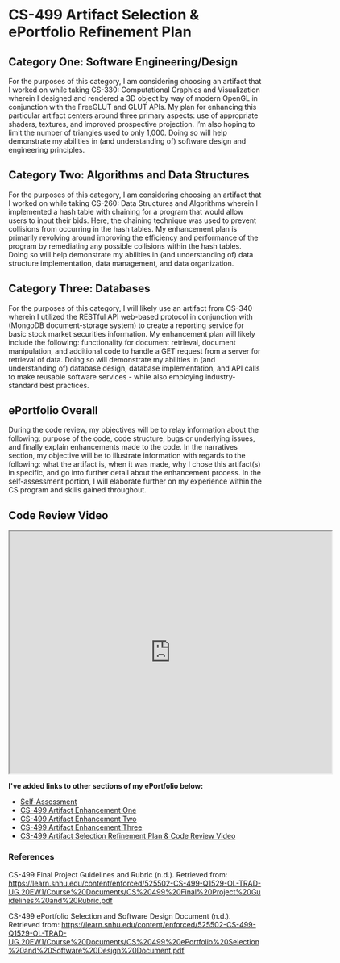 # CS-499 Artifact Selection & ePortfolio Refinement Plan

## Category One: Software Engineering/Design
For the purposes of this category, I am considering choosing an artifact that I worked on while taking CS-330: Computational Graphics and Visualization wherein I designed and rendered a 3D object by way of modern OpenGL in conjunction with the FreeGLUT and GLUT APIs. My plan for enhancing this particular artifact centers around three primary aspects: use of appropriate shaders, textures, and improved prospective projection. I’m also hoping to limit the number of triangles used to only 1,000. Doing so will help demonstrate my abilities in (and understanding of) software design and engineering principles.  

## Category Two: Algorithms and Data Structures
For the purposes of this category, I am considering choosing an artifact that I worked on while taking CS-260: Data Structures and Algorithms wherein I implemented a hash table with chaining for a program that would allow users to input their bids. Here, the chaining technique was used to prevent collisions from occurring in the hash tables. My enhancement plan is primarily revolving around improving the efficiency and performance of the program by remediating any possible collisions within the hash tables. Doing so will help demonstrate my abilities in (and understanding of) data structure implementation, data management, and data organization.

## Category Three: Databases
For the purposes of this category, I will likely use an artifact from CS-340 wherein I utilized the RESTful API web-based protocol in conjunction with (MongoDB document-storage system) to create a reporting service for basic stock market securities information. My enhancement plan will likely include the following: functionality for document retrieval, document manipulation, and additional code to handle a GET request from a server for retrieval of data. Doing so will demonstrate my abilities in (and understanding of) database design, database implementation, and API calls to make reusable software services - while also employing industry-standard best practices.

## ePortfolio Overall
During the code review, my objectives will be to relay information about the following: purpose of the code, code structure, bugs or underlying issues, and finally explain enhancements made to the code. In the narratives section, my objective will be to illustrate information with regards to the following: what the artifact is, when it was made, why I chose this artifact(s) in specific, and go into further detail about the enhancement process. In the self-assessment portion, I will elaborate further on my experience within the CS program and skills gained throughout.

## Code Review Video

<iframe src="https://drive.google.com/file/d/1gOtZiQfr-bEdqo84wQOjkfTFcvqJ6XxO/preview" width="640" height="480"></iframe>

**I've added links to other sections of my ePortfolio below:**<br>
* [Self-Assessment](https://lhsyh.github.io/SelfAssessment.html)<br>
* [CS-499 Artifact Enhancement One](https://lhsyh.github.io/CS-499ArtifactOne.html)<br>
* [CS-499 Artifact Enhancement Two](https://lhsyh.github.io/CS-499ArtifactTwo.html)<br>
* [CS-499 Artifact Enhancement Three](https://lhsyh.github.io/CS-499ArtifactThree.html)<br>
* [CS-499 Artifact Selection Refinement Plan & Code Review Video](https://lhsyh.github.io/CS-499CodeReviewVideo.html)

### References
CS-499 Final Project Guidelines and Rubric (n.d.). Retrieved from: https://learn.snhu.edu/content/enforced/525502-CS-499-Q1529-OL-TRAD-UG.20EW1/Course%20Documents/CS%20499%20Final%20Project%20Guidelines%20and%20Rubric.pdf

CS-499 ePortfolio Selection and Software Design Document (n.d.). Retrieved from: https://learn.snhu.edu/content/enforced/525502-CS-499-Q1529-OL-TRAD-UG.20EW1/Course%20Documents/CS%20499%20ePortfolio%20Selection%20and%20Software%20Design%20Document.pdf
